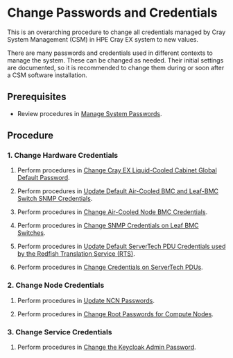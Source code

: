 # Change Passwords and Credentials

This is an overarching procedure to change all credentials managed by Cray System Management (CSM) in HPE Cray EX system to new values.

There are many passwords and credentials used in different contexts to manage the system. These can be changed as needed. Their initial settings are documented, so it is recommended to change them during or soon after a CSM software installation.

## Prerequisites

- Review procedures in [Manage System Passwords](../security_and_authentication/Manage_System_Passwords.md).

## Procedure

### 1. Change Hardware Credentials

1.  Perform procedures in [Change Cray EX Liquid-Cooled Cabinet Global Default Password](../security_and_authentication/Change_EX_Liquid-Cooled_Cabinet_Global_Default_Password.md).

2.  Perform procedures in [Update Default Air-Cooled BMC and Leaf-BMC Switch SNMP Credentials](../security_and_authentication/Update_Default_Air-Cooled_BMC_and_Leaf_BMC_Switch_SNMP_Credentials.md).

3.  Perform procedures in [Change Air-Cooled Node BMC Credentials](../security_and_authentication/Change_Air-Cooled_Node_BMC_Credentials.md).

4.  Perform procedures in [Change SNMP Credentials on Leaf BMC Switches](../security_and_authentication/Change_SNMP_Credentials_on_Leaf_BMC_Switches.md).

5.  Perform procedures in [Update Default ServerTech PDU Credentials used by the Redfish Translation Service (RTS)](../security_and_authentication/Update_Default_ServerTech_PDU_Credentials_used_by_the_Redfish_Translation_Service.md).

6.  Perform procedures in [Change Credentials on ServerTech PDUs](../security_and_authentication/Change_Credentials_on_ServerTech_PDUs.md).

### 2. Change Node Credentials

1.  Perform procedures in [Update NCN Passwords](../security_and_authentication/Update_NCN_Passwords.md).

2.  Perform procedures in [Change Root Passwords for Compute Nodes](../security_and_authentication/Change_Root_Passwords_for_Compute_Nodes.md).

### 3. Change Service Credentials

1. Perform procedures in [Change the Keycloak Admin Password](../security_and_authentication/Change_the_Keycloak_Admin_Password.md).
